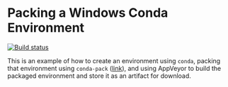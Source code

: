 # Packing a Windows Conda Environment

[![Build status](https://ci.appveyor.com/api/projects/status/sd4hqvu41r4h5gex/branch/main?svg=true)](https://ci.appveyor.com/project/pmbaumgartner/conda-pack-build/branch/main)

This is an example of how to create an environment using `conda`, packing that environment using `conda-pack` ([link](https://conda.github.io/conda-pack/)), and using AppVeyor to build the packaged environment and store it as an artifact for download.